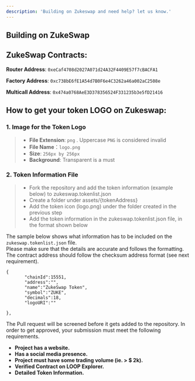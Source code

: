 ```yaml
---
description: 'Building on Zukeswap and need help? let us know.'
---
```


## Building on ZukeSwap

## **ZukeSwap Contracts:**

**Router Address**: `0xeCaf4708d2027A071d24A32F4409E57f7cBACFA1`

**Factory Address**: `0xc738bE6fE1A54d7B0F6e4C3262a46a002aC2508e`

**Multicall Address**: `0x474a0768AeE3D378356524F331235b3e5fD21416`

## How to get your token LOGO on Zukeswap:

### 1. Image for the Token Logo <a id="1-image-for-the-token-logo"></a>

> * **File Extension**: `png` . Uppercase `PNG` is considered invalid
> * **File Name**：`logo.png`
> * **Size**: `256px by 256px`
> * **Background**: Transparent is a must

### 2. Token Information File <a id="2-token-information-file"></a>

> * Fork the repository and add the token information (example below) to zukeswap.tokenlist.json
> * Create a folder under assets/{tokenAddress}
> * Add the token icon (logo.png) under the folder created in the previous step
> * Add the token information in the zukeswap.tokenlist.json file, in the format shown below

The sample below shows what information has to be included on the `zukeswap.tokenlist.json` file.  
Please make sure that the details are accurate and follows the formatting.  
The contract address should follow the checksum address format \(see next requirement\).

```
{
       "chainId":15551,
       "address":"",
       "name":"ZukeSwap Token",
       "symbol":"ZUKE",
       "decimals":18,
       "logoURI":""

},

``` 

The Pull request will be screened before it gets added to the repository. In order to get approved, your submission must meet the following requirements.

* **Project has a website.**
* **Has a social media presence.**
* **Project must have some trading volume (ie. > $ 2k).**
* **Verified Contract on LOOP Explorer.**
* **Detailed Token Information.**
